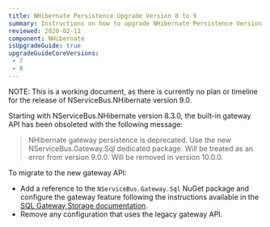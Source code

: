 ```yaml
---
title: NHibernate Persistence Upgrade Version 8 to 9
summary: Instructions on how to upgrade NHibernate Persistence Version 8 to 9.
reviewed: 2020-02-11
component: NHibernate
isUpgradeGuide: true
upgradeGuideCoreVersions:
 - 7
 - 8
---
```


NOTE: This is a working document, as there is currently no plan or timeline for the release of NServiceBus.NHibernate version 9.0.

Starting with NServiceBus.NHibernate version 8.3.0, the built-in gateway API has been obsoleted with the following message:

> NHibernate gateway persistence is deprecated. Use the new NServiceBus.Gateway.Sql dedicated package. Will be treated as an error from version 9.0.0. Will be removed in version 10.0.0.

To migrate to the new gateway API:

- Add a reference to the `NServiceBus.Gateway.Sql` NuGet package and configure the gateway feature following the instructions available in the [SQL Gateway Storage documentation](/nservicebus/gateway/sql/).
- Remove any configuration that uses the legacy gateway API.
